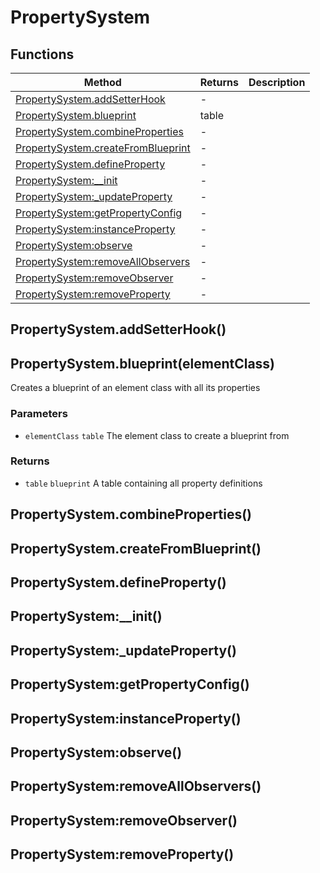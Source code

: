 # PropertySystem

## Functions

|Method|Returns|Description|
|---|---|---|
|[PropertySystem.addSetterHook](#PropertySystem.addSetterHook)|-|
|[PropertySystem.blueprint](#PropertySystem.blueprint)|table|
|[PropertySystem.combineProperties](#PropertySystem.combineProperties)|-|
|[PropertySystem.createFromBlueprint](#PropertySystem.createFromBlueprint)|-|
|[PropertySystem.defineProperty](#PropertySystem.defineProperty)|-|
|[PropertySystem:__init](#PropertySystem:__init)|-|
|[PropertySystem:_updateProperty](#PropertySystem:_updateProperty)|-|
|[PropertySystem:getPropertyConfig](#PropertySystem:getPropertyConfig)|-|
|[PropertySystem:instanceProperty](#PropertySystem:instanceProperty)|-|
|[PropertySystem:observe](#PropertySystem:observe)|-|
|[PropertySystem:removeAllObservers](#PropertySystem:removeAllObservers)|-|
|[PropertySystem:removeObserver](#PropertySystem:removeObserver)|-|
|[PropertySystem:removeProperty](#PropertySystem:removeProperty)|-|

## PropertySystem.addSetterHook()

## PropertySystem.blueprint(elementClass)
Creates a blueprint of an element class with all its properties

### Parameters
* `elementClass` `table` The element class to create a blueprint from

### Returns
* `table` `blueprint` A table containing all property definitions

## PropertySystem.combineProperties()

## PropertySystem.createFromBlueprint()

## PropertySystem.defineProperty()

## PropertySystem:__init()

## PropertySystem:_updateProperty()

## PropertySystem:getPropertyConfig()

## PropertySystem:instanceProperty()

## PropertySystem:observe()

## PropertySystem:removeAllObservers()

## PropertySystem:removeObserver()

## PropertySystem:removeProperty()

